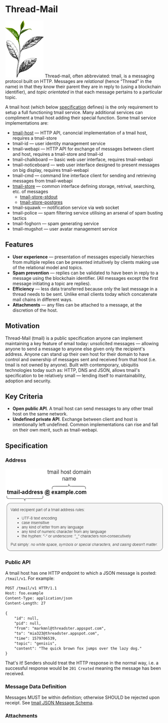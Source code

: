 # Thread-Mail
![Image of tea bud](ttree.png) Thread-mail, often abbreviated: tmail, is a messaging protocol built on HTTP. Messages are _relational_ (hence “Thread” in the name) in that they know their parent they are in reply to (using a blockchain identifier), and _topic orientated_ in that each message pertains to a particular topic. 

A tmail host (which below [specification](#specification) defines) is the only requirement to setup a full functioning tmail service. Many additional services can compliment a tmail host adding their special function. Some tmail service implementations are:

- [tmail-host](https://github.com/markmnl/tmail-host) — HTTP API, canoncial implementation of a tmail host, requires a tmail-store
- tmail-id — user identity management service
- tmail-webapi — HTTP API for exchange of messages between client and host, requires a tmail-store and tmail-id
- tmail-chalkboard — basic web user interface, requires tmail-webapi 
- tmail-noticeboard — web user interface designed to present messages on big display, requires tmail-webapi 
- tmail-cmd — command line interface client for sending and retrieving messages from tmail-webapi
- [tmail-store](https://github.com/markmnl/tmail-store) — common interface defining storage, retrival, searching, etc. of messages
    - [tmail-store-stdout](https://github.com/markmnl/tmail-store-stdout)
    - [tmail-store-postgres](https://github.com/markmnl/tmail-store-postgres)
- tmail-squawk — notification service via web socket
- tmail-police — spam filtering service utilising an arsenal of spam busting tactics
- tmail-foghorn — spam generating service
- tmail-mugshot — user avatar management service
  
## Features
- **User experience** — presentation of messages especially hierarchies from multiple replies can be presented intuitively by clients making use of the relational model and topics.
- **Spam prevention** — replies can be validated to have been in reply to a message using the blockchain identifier. (All messages except the first message initiating a topic are replies). 
- **Efficiency** — less data transferred because only the last message in a thread needs to be sent. Unlike email clients today which concatenate mail chains in different ways. 
- **Attachments** — any files can be attached to a message, at the discretion of the host.

## Motivation
Thread-Mail (tmail) is a public specification anyone can implement maintaining a key feature of email today: unsolicited messages — allowing anyone to send a message to anyone else given only the recipient's address. Anyone can stand up their own host for their domain to have control and ownership of messages sent and received from that host (i.e. tmail is not owned by anyone). Built with contemporary, ubiquitis technologies today such as: HTTP, DNS and JSON, allows tmail's specification to be relatively small — lending itself to maintainability, adoption and security.

## Key Criteria
- **Open public API**. A tmail host can send messages to any other tmail host on the same network.
- **Undefined private API**. Exchange between client and host is intentionally left undefined. Common implementations can rise and fall on their own merit, such as tmail-webapi.

## Specification
 
### Address
![Image tmail address specification](tmail-address.png) 
 
### Public API
A tmail host has one HTTP endpoint to which a JSON message is posted: `/tmail/v1`. For example:
 
```
POST /tmail/v1 HTTP/1.1
Host: foo.example
Content-Type: application/json
Content-Length: 27
 
{
	"id": null,
	"pid": null,
	"from": "markmnl@threadster.appspot.com",
	"to": "mia323@threadster.appspot.com",
	"time": 1579706539,
	"topic": "genisis",
	"content": "The quick brown fox jumps over the lazy dog."
}
```
 
That's it! Senders should treat the HTTP response in the normal way, i.e. a successful response would be `201 Created` meaning the message has been received.
 
### Message Data Definition
Messages MUST be within definition; otherwise SHOULD be rejected upon receipt. See [tmail JSON Message Schema](msgschema.json).
 
### Attachments
 

